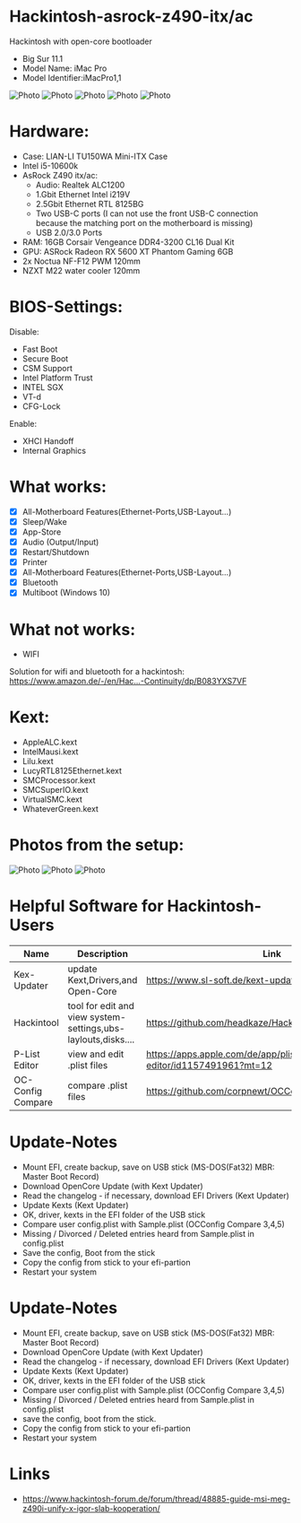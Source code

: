 
# Hackintosh-asrock-z490-itx/ac
Hackintosh with open-core bootloader 
- Big Sur 11.1 
- Model Name: iMac Pro
- Model Identifier:iMacPro1,1

![Photo](Docs/Big-Sur-Version.png)
![Photo](Docs/geekbench.png)
![Photo](Docs/Desktop.png)
![Photo](Docs/Hackintool.png)
![Photo](Docs/Ethernet_2.5Gbit_Settings.png)

# Hardware:
- Case: LIAN-LI TU150WA Mini-ITX Case
- Intel i5-10600k
- AsRock Z490 itx/ac:
	- Audio: Realtek ALC1200
	- 1.Gbit Ethernet Intel i219V 
	- 2.5Gbit Ethernet RTL 8125BG 
	- Two USB-C ports (I can not use the front USB-C connection because the matching port on the motherboard is missing) 
	- USB 2.0/3.0 Ports 
- RAM: 16GB Corsair Vengeance DDR4-3200 CL16 Dual Kit
- GPU: ASRock Radeon RX 5600 XT Phantom Gaming 6GB
- 2x Noctua NF-F12 PWM 120mm
- NZXT M22 water cooler 120mm
 
# BIOS-Settings: 
Disable:
- Fast Boot
- Secure Boot
- CSM Support
- Intel Platform Trust
- INTEL SGX 
- VT-d
- CFG-Lock 

Enable:
- XHCI Handoff
- Internal Graphics

# What works:
- [x] All-Motherboard Features(Ethernet-Ports,USB-Layout...)
- [x] Sleep/Wake 
- [x] App-Store
- [x] Audio (Output/Input) 
- [x] Restart/Shutdown 
- [x] Printer 
- [x] All-Motherboard Features(Ethernet-Ports,USB-Layout...)
- [x] Bluetooth 
- [x] Multiboot (Windows 10) 

# What not works:
- WIFI

Solution for wifi and bluetooth for a hackintosh:
https://www.amazon.de/-/en/Hac…-Continuity/dp/B083YXS7VF

# Kext: 
- AppleALC.kext
- IntelMausi.kext
- Lilu.kext
- LucyRTL8125Ethernet.kext
- SMCProcessor.kext
- SMCSuperIO.kext
- VirtualSMC.kext
- WhateverGreen.kext

# Photos from the setup: 
![Photo](Docs/Lian-Li_1.jpg)
![Photo](Docs/Lian-Li_2.jpg)
![Photo](Docs/Nzxt.jpg)


# Helpful Software for Hackintosh-Users 

| Name| Description | Link |
| --------------- | --------------- | --------------- |
| Kex-Updater| update Kext,Drivers,and Open-Core| https://www.sl-soft.de/kext-updater/|
| Hackintool| tool for edit and view system-settings,ubs-laylouts,disks....| https://github.com/headkaze/Hackintool/releases/tag/3.4.9 |
| P-List Editor| view and edit .plist files| https://apps.apple.com/de/app/plist-editor/id1157491961?mt=12  |
| OC-Config Compare| compare .plist files| https://github.com/corpnewt/OCConfigCompare|

# Update-Notes 
- Mount EFI, create backup, save on USB stick (MS-DOS(Fat32) MBR: Master Boot Record)
- Download OpenCore Update (with Kext Updater)
- Read the changelog - if necessary, download EFI Drivers (Kext Updater)
- Update Kexts (Kext Updater)
- OK, driver, kexts in the EFI folder of the USB stick
- Compare user config.plist with Sample.plist (OCConfig Compare 3,4,5)
- Missing / Divorced / Deleted entries heard from Sample.plist in config.plist
- Save the config, Boot from the stick
- Copy the config from stick to your efi-partion 
- Restart your system 

# Update-Notes 
- Mount EFI, create backup, save on USB stick (MS-DOS(Fat32) MBR: Master Boot Record)
- Download OpenCore Update (with Kext Updater)
- Read the changelog - if necessary, download EFI Drivers (Kext Updater)
- Update Kexts (Kext Updater)
- OK, driver, kexts in the EFI folder of the USB stick
- Compare user config.plist with Sample.plist (OCConfig Compare 3,4,5)
- Missing / Divorced / Deleted entries heard from Sample.plist in config.plist
- save the config, boot from the stick.
- Copy the config from stick to your efi-partion 
- Restart your system 

# Links
- https://www.hackintosh-forum.de/forum/thread/48885-guide-msi-meg-z490i-unify-x-igor-slab-kooperation/
